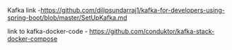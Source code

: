 Kafka link -https://github.com/dilipsundarraj1/kafka-for-developers-using-spring-boot/blob/master/SetUpKafka.md



link to kafka-docker-code   - https://github.com/conduktor/kafka-stack-docker-compose
